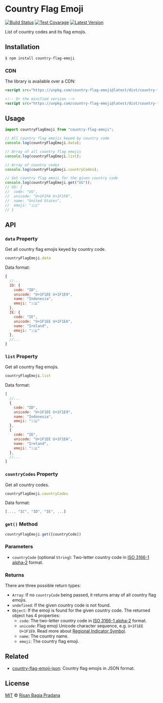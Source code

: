 # Country Flag Emoji

[![Build Status](https://badgen.net/travis/risan/country-flag-emoji)](https://travis-ci.org/risan/country-flag-emoji)
[![Test Covarage](https://badgen.net/codecov/c/github/risan/country-flag-emoji)](https://codecov.io/gh/risan/country-flag-emoji)
[![Latest Version](https://badgen.net/npm/v/country-flag-emoji)](https://www.npmjs.com/package/country-flag-emoji)

List of country codes and its flag emojis.

## Installation

```bash
$ npm install country-flag-emoji
```

### CDN

The library is available over a CDN:

```html
<script src="https://unpkg.com/country-flag-emoji@latest/dist/country-flag-emoji.umd.js"></script>

<!-- Or the minified version -->
<script src="https://unpkg.com/country-flag-emoji@latest/dist/country-flag-emoji.umd.min.js"></script>
```

## Usage

```js
import countryFlagEmoji from "country-flag-emoji";

// All country flag emojis keyed by country code
console.log(countryFlagEmoji.data);

// Array of all country flag emojis
console.log(countryFlagEmoji.list);

// Array of country codes
console.log(countryFlagEmoji.countryCodes);

// Get country flag emoji for the given country code
console.log(countryFlagEmoji.get("US"));
// US: {
//  code: "US",
//  unicode: "U+1F1FA U+1F1F8",
//  name: "United States",
//  emoji: "🇺🇸"
// }
```

## API

### `data` Property

Get all country flag emojis keyed by country code.

```js
countryFlagEmoji.data
```

Data format:

```js
{
  //...
  ID: {
    code: "ID",
    unicode: "U+1F1EE U+1F1E9",
    name: "Indonesia",
    emoji: "🇮🇩"
  },
  IE: {
    code: "IE",
    unicode: "U+1F1EE U+1F1EA",
    name: "Ireland",
    emoji: "🇮🇪"
  },
  //...
}
```

### `list` Property

Get all country flag emojis.

```js
countryFlagEmoji.list
```

Data format:

```js
[
  //...
  {
    code: "ID",
    unicode: "U+1F1EE U+1F1E9",
    name: "Indonesia",
    emoji: "🇮🇩"
  },
  {
    code: "IE",
    unicode: "U+1F1EE U+1F1EA",
    name: "Ireland",
    emoji: "🇮🇪"
  },
  //...
]
```

### `countryCodes` Property

Get all country codes.

```js
countryFlagEmoji.countryCodes
```

Data format:

```js
[..., "IC", "ID", "IE", ...]
```

### `get()` Method

```js
countryFlagEmoji.get([countryCode])
```

### Parameters

* `countryCode` (optional `String`): Two-letter country code in [ISO 3166-1 alpha-2](https://en.wikipedia.org/wiki/ISO_3166-1_alpha-2) format.

### Returns

There are three possible return types:

* `Array`: If no `countryCode` being passed, it returns array of all country flag emojis.
* `undefined`: If the given country code is not found.
* `Object`: If the emoji is found for the given country code. The returned object has 4 properties:
  * `code`: The two-letter country code in [ISO 3166-1 alpha-2](https://en.wikipedia.org/wiki/ISO_3166-1_alpha-2) format.
  * `unicode`: Flag emoji Unicode character sequence, e.g. `U+1F1EE U+1F1E9`. Read more about [Regional Indicator Symbol](https://en.wikipedia.org/wiki/Regional_Indicator_Symbol).
  * `name`: The country name.
  * `emoji`: The country flag emoji.

## Related

* [country-flag-emoji-json](https://github.com/risan/country-flag-emoji-json): Country flag emojis in JSON format.

## License

[MIT](https://github.com/risan/country-flag-emoji/blob/master/LICENSE) © [Risan Bagja Pradana](https://risanb.com)
